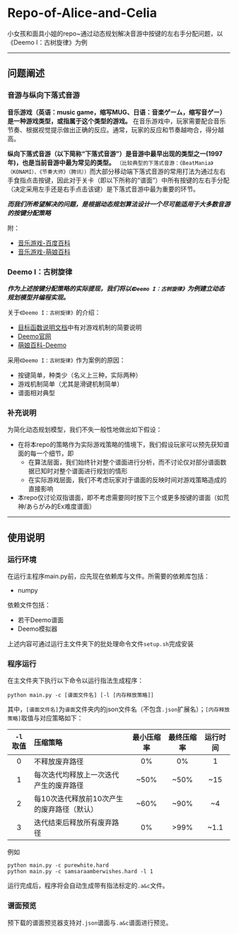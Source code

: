 # Repo-of-Alice-and-Celia
小女孩和面具小姐的repo~通过动态规划解决音游中按键的左右手分配问题，以《Deemo I：古树旋律》为例


----

## 问题阐述

### 音游与纵向下落式音游

**音乐游戏（英语：music game，缩写MUG、日语：音楽ゲーム，缩写音ゲー）是一种游戏类型，或指属于这个类型的游戏。** 在音乐游戏中，玩家需要配合音乐节奏、根据视觉提示做出正确的反应。通常，玩家的反应和节奏越吻合，得分越高。

**纵向下落式音游（以下简称“下落式音游”）是音游中最早出现的类型之一(1997年)，也是当前音游中最为常见的类型。** `（比较典型的下落式音游：《BeatMania》（KONAMI）、《节奏大师》（腾讯））`而大部分移动端下落式音游的常用打法为通过左右手食指点击按键，因此对于关卡（即以下所称的“谱面”）中所有按键的左右手分配（决定采用左手还是右手点击该键）是下落式音游中最为重要的环节。

***而我们所希望解决的问题，是根据动态规划算法设计一个尽可能适用于大多数音游的按键分配策略***

附：
- [音乐游戏-百度百科](https://baike.baidu.com/item/%E9%9F%B3%E4%B9%90%E6%B8%B8%E6%88%8F/906300?fromtitle=%E9%9F%B3%E6%B8%B8&fromid=16000372&fr=aladdin)
- [音乐游戏-萌娘百科](https://zh.moegirl.org.cn/%E9%9F%B3%E4%B9%90%E6%B8%B8%E6%88%8F)

### Deemo I：古树旋律

***作为上述按键分配策略的实际提现，我们将以`《Deemo I：古树旋律》`为例建立动态规划模型并编程实现。***

关于`《Deemo I：古树旋律》`的介绍：
- [目标函数说明文档](./说明文档/目标函数.md)中有对游戏机制的简要说明
- [Deemo官网](http://www.deemo.com.cn/)
- [萌娘百科-Deemo](https://zh.moegirl.org.cn/Deemo)

采用`《Deemo I：古树旋律》`作为案例的原因：
- 按键简单，种类少（名义上三种，实际两种）
- 游戏机制简单（尤其是滑键机制简单）
- 谱面相对典型

### 补充说明

为简化动态规划模型，我们不失一般性地做出如下假设：
- 在将本repo的策略作为实际游戏策略的情境下，我们假设玩家可以预先获知谱面的每一个细节，即
  - 在算法层面，我们始终针对整个谱面进行分析，而不讨论仅对部分谱面数据已知时对整个谱面进行规划的情形
  - 在实际游戏层面，我们不考虑玩家对于谱面的反映时间对游戏策略造成的直接影响
- 本repo仅讨论双指谱面，即不考虑需要同时按下三个或更多按键的谱面（如荒神/あらがみ的Ex难度谱面）

----

## 使用说明

### 运行环境

在运行主程序main.py前，应先现在依赖库与文件。所需要的依赖库包括：

- numpy

依赖文件包括：

- 若干Deemo谱面
- Deemo模拟器

上述内容可通过运行主文件夹下的批处理命令文件`setup.sh`完成安装

### 程序运行

在主文件夹下执行以下命令以运行指法生成程序：

```
python main.py -c [谱面文件名] [-l [内存释放策略]]
```

其中，`[谱面文件名]`为`谱面`文件夹内的json文件名（不包含`.json`扩展名）；`[内存释放策略]`取值与对应策略如下：

|`-l` 取值|压缩策略|最小压缩率|最终压缩率|运行时间|
|:--:|:---|:--:|:--:|:--:|
|0|不释放废弃路径|0%|0%|1|
|1|每次迭代均释放上一次迭代产生的废弃路径|~50%|~50%|~15|
|2|每10次迭代释放前10次产生的废弃路径（默认）|~60%|~90%|~4|
|3|迭代结束后释放所有废弃路径|0%|>99%|~1.1|

例如

```
python main.py -c purewhite.hard
python main.py -c samsaraamberwishes.hard -l 1
```

运行完成后，程序将会自动生成带有指法标定的`.a&c`文件。

### 谱面预览
预下载的谱面预览器支持对`.json`谱面与`.a&c`谱面进行预览。
